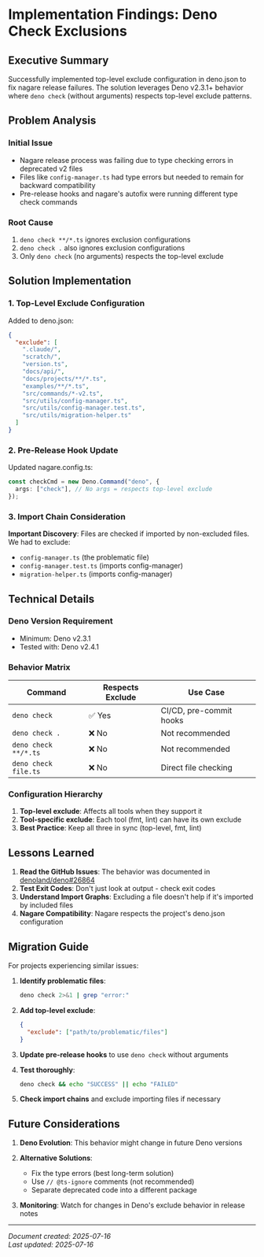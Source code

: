# Implementation Findings: Deno Check Exclusions

## Executive Summary

Successfully implemented top-level exclude configuration in deno.json to fix nagare release failures. The solution leverages Deno v2.3.1+ behavior where `deno check` (without arguments) respects top-level exclude patterns.

## Problem Analysis

### Initial Issue
- Nagare release process was failing due to type checking errors in deprecated v2 files
- Files like `config-manager.ts` had type errors but needed to remain for backward compatibility
- Pre-release hooks and nagare's autofix were running different type check commands

### Root Cause
1. `deno check **/*.ts` ignores exclusion configurations
2. `deno check .` also ignores exclusion configurations  
3. Only `deno check` (no arguments) respects the top-level exclude

## Solution Implementation

### 1. Top-Level Exclude Configuration

Added to deno.json:
```json
{
  "exclude": [
    ".claude/",
    "scratch/",
    "version.ts",
    "docs/api/",
    "docs/projects/**/*.ts",
    "examples/**/*.ts",
    "src/commands/*-v2.ts",
    "src/utils/config-manager.ts",
    "src/utils/config-manager.test.ts",
    "src/utils/migration-helper.ts"
  ]
}
```

### 2. Pre-Release Hook Update

Updated nagare.config.ts:
```typescript
const checkCmd = new Deno.Command("deno", {
  args: ["check"], // No args = respects top-level exclude
});
```

### 3. Import Chain Consideration

**Important Discovery**: Files are checked if imported by non-excluded files. We had to exclude:
- `config-manager.ts` (the problematic file)
- `config-manager.test.ts` (imports config-manager)
- `migration-helper.ts` (imports config-manager)

## Technical Details

### Deno Version Requirement
- Minimum: Deno v2.3.1
- Tested with: Deno v2.4.1

### Behavior Matrix

| Command | Respects Exclude | Use Case |
|---------|-----------------|----------|
| `deno check` | ✅ Yes | CI/CD, pre-commit hooks |
| `deno check .` | ❌ No | Not recommended |
| `deno check **/*.ts` | ❌ No | Not recommended |
| `deno check file.ts` | ❌ No | Direct file checking |

### Configuration Hierarchy

1. **Top-level exclude**: Affects all tools when they support it
2. **Tool-specific exclude**: Each tool (fmt, lint) can have its own exclude
3. **Best Practice**: Keep all three in sync (top-level, fmt, lint)

## Lessons Learned

1. **Read the GitHub Issues**: The behavior was documented in [denoland/deno#26864](https://github.com/denoland/deno/issues/26864)
2. **Test Exit Codes**: Don't just look at output - check exit codes
3. **Understand Import Graphs**: Excluding a file doesn't help if it's imported by included files
4. **Nagare Compatibility**: Nagare respects the project's deno.json configuration

## Migration Guide

For projects experiencing similar issues:

1. **Identify problematic files**:
   ```bash
   deno check 2>&1 | grep "error:"
   ```

2. **Add top-level exclude**:
   ```json
   {
     "exclude": ["path/to/problematic/files"]
   }
   ```

3. **Update pre-release hooks** to use `deno check` without arguments

4. **Test thoroughly**:
   ```bash
   deno check && echo "SUCCESS" || echo "FAILED"
   ```

5. **Check import chains** and exclude importing files if necessary

## Future Considerations

1. **Deno Evolution**: This behavior might change in future Deno versions
2. **Alternative Solutions**: 
   - Fix the type errors (best long-term solution)
   - Use `// @ts-ignore` comments (not recommended)
   - Separate deprecated code into a different package

3. **Monitoring**: Watch for changes in Deno's exclude behavior in release notes

---

_Document created: 2025-07-16_  
_Last updated: 2025-07-16_